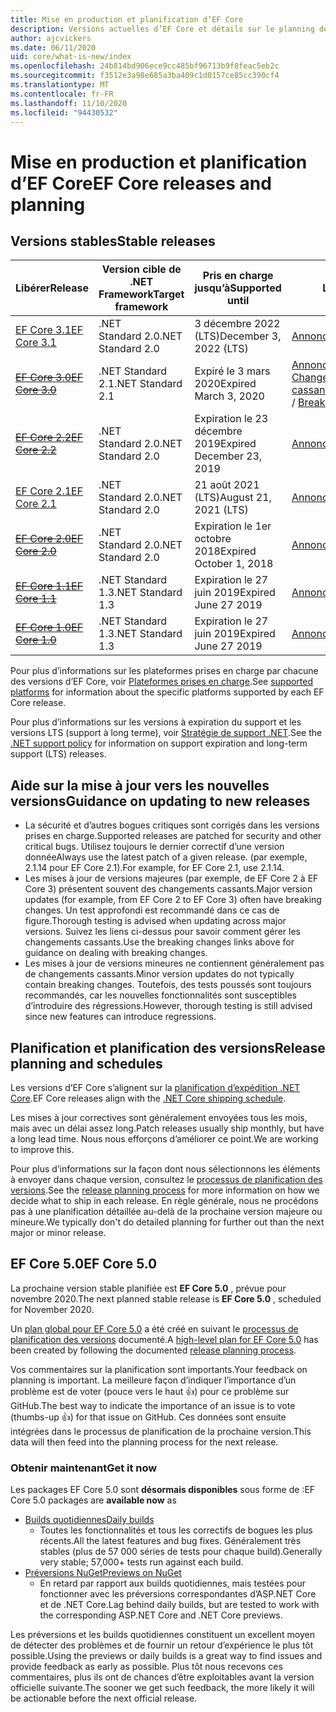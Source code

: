 ```yaml
---
title: Mise en production et planification d’EF Core
description: Versions actuelles d’EF Core et détails sur le planning des versions ultérieures
author: ajcvickers
ms.date: 06/11/2020
uid: core/what-is-new/index
ms.openlocfilehash: 24b814bd906ece9cc485bf96713b9f8feac5eb2c
ms.sourcegitcommit: f3512e3a98e685a3ba409c1d0157ce85cc390cf4
ms.translationtype: MT
ms.contentlocale: fr-FR
ms.lasthandoff: 11/10/2020
ms.locfileid: "94430532"
---
```

# <a name="ef-core-releases-and-planning"></a><span data-ttu-id="48a89-103">Mise en production et planification d’EF Core</span><span class="sxs-lookup"><span data-stu-id="48a89-103">EF Core releases and planning</span></span>

## <a name="stable-releases"></a><span data-ttu-id="48a89-104">Versions stables</span><span class="sxs-lookup"><span data-stu-id="48a89-104">Stable releases</span></span>

| <span data-ttu-id="48a89-105">Libérer</span><span class="sxs-lookup"><span data-stu-id="48a89-105">Release</span></span> | <span data-ttu-id="48a89-106">Version cible de .NET Framework</span><span class="sxs-lookup"><span data-stu-id="48a89-106">Target framework</span></span> | <span data-ttu-id="48a89-107">Pris en charge jusqu’à</span><span class="sxs-lookup"><span data-stu-id="48a89-107">Supported until</span></span> | <span data-ttu-id="48a89-108">Liens</span><span class="sxs-lookup"><span data-stu-id="48a89-108">Links</span></span>
|:--------|------------------|-----------------|------
| [<span data-ttu-id="48a89-109">EF Core 3.1</span><span class="sxs-lookup"><span data-stu-id="48a89-109">EF Core 3.1</span></span>](https://www.nuget.org/packages/Microsoft.EntityFrameworkCore) | <span data-ttu-id="48a89-110">.NET Standard 2.0</span><span class="sxs-lookup"><span data-stu-id="48a89-110">.NET Standard 2.0</span></span> | <span data-ttu-id="48a89-111">3 décembre 2022 (LTS)</span><span class="sxs-lookup"><span data-stu-id="48a89-111">December 3, 2022 (LTS)</span></span> | [<span data-ttu-id="48a89-112">Annonce</span><span class="sxs-lookup"><span data-stu-id="48a89-112">Announcement</span></span>](https://devblogs.microsoft.com/dotnet/announcing-entity-framework-core-3-1-and-entity-framework-6-4/)
| <span data-ttu-id="48a89-113">~~[EF Core 3.0](https://www.nuget.org/packages/Microsoft.EntityFrameworkCore/3.0.3)~~</span><span class="sxs-lookup"><span data-stu-id="48a89-113">~~[EF Core 3.0](https://www.nuget.org/packages/Microsoft.EntityFrameworkCore/3.0.3)~~</span></span> | <span data-ttu-id="48a89-114">.NET Standard 2.1</span><span class="sxs-lookup"><span data-stu-id="48a89-114">.NET Standard 2.1</span></span> | <span data-ttu-id="48a89-115">Expiré le 3 mars 2020</span><span class="sxs-lookup"><span data-stu-id="48a89-115">Expired March 3, 2020</span></span> | <span data-ttu-id="48a89-116">[Annonce](https://devblogs.microsoft.com/dotnet/announcing-ef-core-3-0-and-ef-6-3-general-availability/) / [Changements cassants](xref:core/what-is-new/ef-core-3.x/breaking-changes)</span><span class="sxs-lookup"><span data-stu-id="48a89-116">[Announcement](https://devblogs.microsoft.com/dotnet/announcing-ef-core-3-0-and-ef-6-3-general-availability/) / [Breaking changes](xref:core/what-is-new/ef-core-3.x/breaking-changes)</span></span>
| <span data-ttu-id="48a89-117">~~[EF Core 2.2](https://www.nuget.org/packages/Microsoft.EntityFrameworkCore/2.2.6)~~</span><span class="sxs-lookup"><span data-stu-id="48a89-117">~~[EF Core 2.2](https://www.nuget.org/packages/Microsoft.EntityFrameworkCore/2.2.6)~~</span></span> | <span data-ttu-id="48a89-118">.NET Standard 2.0</span><span class="sxs-lookup"><span data-stu-id="48a89-118">.NET Standard 2.0</span></span> | <span data-ttu-id="48a89-119">Expiration le 23 décembre 2019</span><span class="sxs-lookup"><span data-stu-id="48a89-119">Expired December 23, 2019</span></span> | [<span data-ttu-id="48a89-120">Annonce</span><span class="sxs-lookup"><span data-stu-id="48a89-120">Announcement</span></span>](https://devblogs.microsoft.com/dotnet/announcing-entity-framework-core-2-2/)
| [<span data-ttu-id="48a89-121">EF Core 2.1</span><span class="sxs-lookup"><span data-stu-id="48a89-121">EF Core 2.1</span></span>](https://www.nuget.org/packages/Microsoft.EntityFrameworkCore/2.1.14) | <span data-ttu-id="48a89-122">.NET Standard 2.0</span><span class="sxs-lookup"><span data-stu-id="48a89-122">.NET Standard 2.0</span></span> | <span data-ttu-id="48a89-123">21 août 2021 (LTS)</span><span class="sxs-lookup"><span data-stu-id="48a89-123">August 21, 2021 (LTS)</span></span> | [<span data-ttu-id="48a89-124">Annonce</span><span class="sxs-lookup"><span data-stu-id="48a89-124">Announcement</span></span>](https://devblogs.microsoft.com/dotnet/announcing-entity-framework-core-2-1/)
| <span data-ttu-id="48a89-125">~~[EF Core 2.0](https://www.nuget.org/packages/Microsoft.EntityFrameworkCore/2.0.3)~~</span><span class="sxs-lookup"><span data-stu-id="48a89-125">~~[EF Core 2.0](https://www.nuget.org/packages/Microsoft.EntityFrameworkCore/2.0.3)~~</span></span> | <span data-ttu-id="48a89-126">.NET Standard 2.0</span><span class="sxs-lookup"><span data-stu-id="48a89-126">.NET Standard 2.0</span></span> | <span data-ttu-id="48a89-127">Expiration le 1er octobre 2018</span><span class="sxs-lookup"><span data-stu-id="48a89-127">Expired October 1, 2018</span></span> | [<span data-ttu-id="48a89-128">Annonce</span><span class="sxs-lookup"><span data-stu-id="48a89-128">Announcement</span></span>](https://devblogs.microsoft.com/dotnet/announcing-entity-framework-core-2-0/)
| <span data-ttu-id="48a89-129">~~[EF Core 1.1](https://www.nuget.org/packages/Microsoft.EntityFrameworkCore/1.1.6)~~</span><span class="sxs-lookup"><span data-stu-id="48a89-129">~~[EF Core 1.1](https://www.nuget.org/packages/Microsoft.EntityFrameworkCore/1.1.6)~~</span></span> | <span data-ttu-id="48a89-130">.NET Standard 1.3</span><span class="sxs-lookup"><span data-stu-id="48a89-130">.NET Standard 1.3</span></span> | <span data-ttu-id="48a89-131">Expiration le 27 juin 2019</span><span class="sxs-lookup"><span data-stu-id="48a89-131">Expired June 27 2019</span></span> | [<span data-ttu-id="48a89-132">Annonce</span><span class="sxs-lookup"><span data-stu-id="48a89-132">Announcement</span></span>](https://devblogs.microsoft.com/dotnet/announcing-entity-framework-core-1-1/)
| <span data-ttu-id="48a89-133">~~[EF Core 1.0](https://www.nuget.org/packages/Microsoft.EntityFrameworkCore/1.0.6)~~</span><span class="sxs-lookup"><span data-stu-id="48a89-133">~~[EF Core 1.0](https://www.nuget.org/packages/Microsoft.EntityFrameworkCore/1.0.6)~~</span></span> | <span data-ttu-id="48a89-134">.NET Standard 1.3</span><span class="sxs-lookup"><span data-stu-id="48a89-134">.NET Standard 1.3</span></span> | <span data-ttu-id="48a89-135">Expiration le 27 juin 2019</span><span class="sxs-lookup"><span data-stu-id="48a89-135">Expired June 27 2019</span></span> | [<span data-ttu-id="48a89-136">Annonce</span><span class="sxs-lookup"><span data-stu-id="48a89-136">Announcement</span></span>](https://devblogs.microsoft.com/dotnet/entity-framework-core-1-0-0-available/)

<span data-ttu-id="48a89-137">Pour plus d’informations sur les plateformes prises en charge par chacune des versions d’EF Core, voir [Plateformes prises en charge](xref:core/miscellaneous/platforms).</span><span class="sxs-lookup"><span data-stu-id="48a89-137">See [supported platforms](xref:core/miscellaneous/platforms) for information about the specific platforms supported by each EF Core release.</span></span>

<span data-ttu-id="48a89-138">Pour plus d’informations sur les versions à expiration du support et les versions LTS (support à long terme), voir [Stratégie de support .NET](https://dotnet.microsoft.com/platform/support/policy/dotnet-core).</span><span class="sxs-lookup"><span data-stu-id="48a89-138">See the [.NET support policy](https://dotnet.microsoft.com/platform/support/policy/dotnet-core) for information on support expiration and long-term support (LTS) releases.</span></span>

## <a name="guidance-on-updating-to-new-releases"></a><span data-ttu-id="48a89-139">Aide sur la mise à jour vers les nouvelles versions</span><span class="sxs-lookup"><span data-stu-id="48a89-139">Guidance on updating to new releases</span></span>

* <span data-ttu-id="48a89-140">La sécurité et d’autres bogues critiques sont corrigés dans les versions prises en charge.</span><span class="sxs-lookup"><span data-stu-id="48a89-140">Supported releases are patched for security and other critical bugs.</span></span> <span data-ttu-id="48a89-141">Utilisez toujours le dernier correctif d’une version donnée</span><span class="sxs-lookup"><span data-stu-id="48a89-141">Always use the latest patch of a given release.</span></span> <span data-ttu-id="48a89-142">(par exemple, 2.1.14 pour EF Core 2.1).</span><span class="sxs-lookup"><span data-stu-id="48a89-142">For example, for EF Core 2.1, use 2.1.14.</span></span>
* <span data-ttu-id="48a89-143">Les mises à jour de versions majeures (par exemple, de EF Core 2 à EF Core 3) présentent souvent des changements cassants.</span><span class="sxs-lookup"><span data-stu-id="48a89-143">Major version updates (for example, from EF Core 2 to EF Core 3) often have breaking changes.</span></span> <span data-ttu-id="48a89-144">Un test approfondi est recommandé dans ce cas de figure.</span><span class="sxs-lookup"><span data-stu-id="48a89-144">Thorough testing is advised when updating across major versions.</span></span> <span data-ttu-id="48a89-145">Suivez les liens ci-dessus pour savoir comment gérer les changements cassants.</span><span class="sxs-lookup"><span data-stu-id="48a89-145">Use the breaking changes links above for guidance on dealing with breaking changes.</span></span>
* <span data-ttu-id="48a89-146">Les mises à jour de versions mineures ne contiennent généralement pas de changements cassants.</span><span class="sxs-lookup"><span data-stu-id="48a89-146">Minor version updates do not typically contain breaking changes.</span></span> <span data-ttu-id="48a89-147">Toutefois, des tests poussés sont toujours recommandés, car les nouvelles fonctionnalités sont susceptibles d’introduire des régressions.</span><span class="sxs-lookup"><span data-stu-id="48a89-147">However, thorough testing is still advised since new features can introduce regressions.</span></span>

## <a name="release-planning-and-schedules"></a><span data-ttu-id="48a89-148">Planification et planification des versions</span><span class="sxs-lookup"><span data-stu-id="48a89-148">Release planning and schedules</span></span>

<span data-ttu-id="48a89-149">Les versions d’EF Core s’alignent sur la [planification d’expédition .NET Core](https://github.com/dotnet/core/blob/master/roadmap.md).</span><span class="sxs-lookup"><span data-stu-id="48a89-149">EF Core releases align with the [.NET Core shipping schedule](https://github.com/dotnet/core/blob/master/roadmap.md).</span></span>

<span data-ttu-id="48a89-150">Les mises à jour correctives sont généralement envoyées tous les mois, mais avec un délai assez long.</span><span class="sxs-lookup"><span data-stu-id="48a89-150">Patch releases usually ship monthly, but have a long lead time.</span></span>
<span data-ttu-id="48a89-151">Nous nous efforçons d’améliorer ce point.</span><span class="sxs-lookup"><span data-stu-id="48a89-151">We are working to improve this.</span></span>

<span data-ttu-id="48a89-152">Pour plus d’informations sur la façon dont nous sélectionnons les éléments à envoyer dans chaque version, consultez le [processus de planification des versions](xref:core/what-is-new/release-planning).</span><span class="sxs-lookup"><span data-stu-id="48a89-152">See the [release planning process](xref:core/what-is-new/release-planning) for more information on how we decide what to ship in each release.</span></span>
<span data-ttu-id="48a89-153">En règle générale, nous ne procédons pas à une planification détaillée au-delà de la prochaine version majeure ou mineure.</span><span class="sxs-lookup"><span data-stu-id="48a89-153">We typically don't do detailed planning for further out than the next major or minor release.</span></span>

## <a name="ef-core-50"></a><span data-ttu-id="48a89-154">EF Core 5.0</span><span class="sxs-lookup"><span data-stu-id="48a89-154">EF Core 5.0</span></span>

<span data-ttu-id="48a89-155">La prochaine version stable planifiée est **EF Core 5.0** , prévue pour novembre 2020.</span><span class="sxs-lookup"><span data-stu-id="48a89-155">The next planned stable release is **EF Core 5.0** , scheduled for November 2020.</span></span>

<span data-ttu-id="48a89-156">Un [plan global pour EF Core 5.0](xref:core/what-is-new/ef-core-5.0/plan) a été créé en suivant le [processus de planification des versions](xref:core/what-is-new/release-planning) documenté.</span><span class="sxs-lookup"><span data-stu-id="48a89-156">A [high-level plan for EF Core 5.0](xref:core/what-is-new/ef-core-5.0/plan) has been created by following the documented [release planning process](xref:core/what-is-new/release-planning).</span></span>

<span data-ttu-id="48a89-157">Vos commentaires sur la planification sont importants.</span><span class="sxs-lookup"><span data-stu-id="48a89-157">Your feedback on planning is important.</span></span>
<span data-ttu-id="48a89-158">La meilleure façon d’indiquer l’importance d’un problème est de voter (pouce vers le haut 👍) pour ce problème sur GitHub.</span><span class="sxs-lookup"><span data-stu-id="48a89-158">The best way to indicate the importance of an issue is to vote (thumbs-up 👍) for that issue on GitHub.</span></span>
<span data-ttu-id="48a89-159">Ces données sont ensuite intégrées dans le processus de planification de la prochaine version.</span><span class="sxs-lookup"><span data-stu-id="48a89-159">This data will then feed into the planning process for the next release.</span></span>

### <a name="get-it-now"></a><span data-ttu-id="48a89-160">Obtenir maintenant</span><span class="sxs-lookup"><span data-stu-id="48a89-160">Get it now</span></span>

<span data-ttu-id="48a89-161">Les packages EF Core 5.0 sont **désormais disponibles**  sous forme de :</span><span class="sxs-lookup"><span data-stu-id="48a89-161">EF Core 5.0 packages are **available now** as</span></span>

* [<span data-ttu-id="48a89-162">Builds quotidiennes</span><span class="sxs-lookup"><span data-stu-id="48a89-162">Daily builds</span></span>](https://github.com/dotnet/aspnetcore/blob/master/docs/DailyBuilds.md)
  * <span data-ttu-id="48a89-163">Toutes les fonctionnalités et tous les correctifs de bogues les plus récents.</span><span class="sxs-lookup"><span data-stu-id="48a89-163">All the latest features and bug fixes.</span></span> <span data-ttu-id="48a89-164">Généralement très stables (plus de 57 000 séries de tests pour chaque build).</span><span class="sxs-lookup"><span data-stu-id="48a89-164">Generally very stable; 57,000+ tests run against each build.</span></span>
* [<span data-ttu-id="48a89-165">Préversions NuGet</span><span class="sxs-lookup"><span data-stu-id="48a89-165">Previews on NuGet</span></span>](https://www.nuget.org/packages/Microsoft.EntityFrameworkCore)
  * <span data-ttu-id="48a89-166">En retard par rapport aux builds quotidiennes, mais testées pour fonctionner avec les préversions correspondantes d’ASP.NET Core et de .NET Core.</span><span class="sxs-lookup"><span data-stu-id="48a89-166">Lag behind daily builds, but are tested to work with the corresponding ASP.NET Core and .NET Core previews.</span></span>

<span data-ttu-id="48a89-167">Les préversions et les builds quotidiennes constituent un excellent moyen de détecter des problèmes et de fournir un retour d’expérience le plus tôt possible.</span><span class="sxs-lookup"><span data-stu-id="48a89-167">Using the previews or daily builds is a great way to find issues and provide feedback as early as possible.</span></span>
<span data-ttu-id="48a89-168">Plus tôt nous recevons ces commentaires, plus ils ont de chances d’être exploitables avant la version officielle suivante.</span><span class="sxs-lookup"><span data-stu-id="48a89-168">The sooner we get such feedback, the more likely it will be actionable before the next official release.</span></span>
